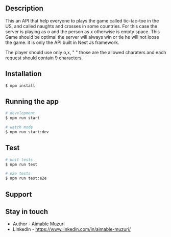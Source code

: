 ## Description
This an API that help everyone to plays the game called tic-tac-toe in the US, and called naughts and crosses in
some countries.
For this case the server is playing as o and the person as x otherwise is empty space.
This Game should be optimal the server will always win or tie he will not loose the game. it is only the API built in Nest Js framework.

The player should use only o,x, " " those are the allowed charaters and each request should contain 9 characters.
## Installation

```bash
$ npm install
```

## Running the app

```bash
# development
$ npm run start

# watch mode
$ npm run start:dev

```

## Test

```bash
# unit tests
$ npm run test

# e2e tests
$ npm run test:e2e
```

## Support


## Stay in touch

- Author - Aimable Muzuri
- LInkedIn - https://www.linkedin.com/in/aimable-muzuri/

